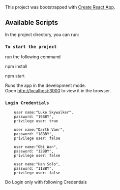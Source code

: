 This project was bootstrapped with [Create React App](https://github.com/facebook/create-react-app).

## Available Scripts

In the project directory, you can run:


### `To start the project`

run the following command

npm install

npm start

Runs the app in the development mode.<br>
Open [http://localhost:3000](http://localhost:3000) to view it in the browser.


### `Login Credentials `

        user name:"Luke Skywalker",
        password: "19BBY",
        privilege user: true
   
        user name:"Darth Vaer",
        password: "18BBY",
        privilege user: false
    
        user name:"Obi Wan",
        password: "12BBY",
        privilege user: false

        user name:"Han Solo",
        password: "11BBY",
        privilege user: false

Do Login only with following Credentials

